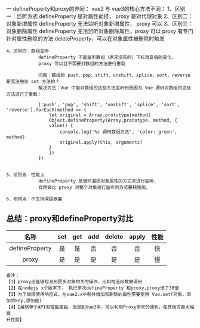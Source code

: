 一 defineProperty和proxy的异同：
    vue2 与 vue3的核心方法不同：
    1、区别一：监听方式
              defineProperty 是对属性劫持，
              proxy 是对代理对象
    2、区别二：对象新增属性
              defineProperty 无法监听对象新增属性，
              proxy 可以
    3、区别三：对象删除属性
              defineProperty 无法监听对象删除属性，proxy 可以
              proxy 有专门针对属性删除的方法 deleteProperty，可以在对象属性被删除时触发

    4、区别四：数组监听
                defineProperty 不能监听数组（原来没有的）下标改变值的变化，
                proxy 可以且不需要对数组的方法进行重载

                问题：数组的 push、pop、shift、unshift、splice、sort，reverse是无法触发 set 方法的？
                解决方法：Vue 中能对数组的这些方法监听到是因为 Vue 源码对数组的这些方法进行了重载：

                ['push', 'pop', 'shift', 'unshift', 'splice', 'sort', 'reverse'].forEach(method => {
                    let original = Array.prototype[method]
                    Object.defineProperty(Array.prototype, method, {
                    value() {
                        console.log('%c 调用数组方法', 'color: green', method)
                        original.apply(this, arguments)
                    }
                    })
                })
               

    5、区别五：性能上
                defineProperty 是循环遍历对象属性的方式来进行监听，
                自然会比 proxy 对整个对象进行监听的方式要耗性能。

    6、相同点：不支持深层嵌套

## 总结：proxy和defineProperty对比
    
|名称|set|get|add|delete|apply|性能|
|:--:|:--:|:--:|:--:|:--:|:--:|:--:|
|defineProperty|是|是|否|否|否|快|
|proxy|是|是|是|是|是|慢|

    备注：
    【1】proxy还能够检测到更多对象相关的操作，比如构造函数被调用
    【2】在nodejs x个版本下， 执行多次defineProperty 和proxy,proxy慢了30倍
    【3】为了继续使用响应式，在vue2.x中额外增加和删除的属性需要使用 Vue.set(对象，添加的key,添加值)
    【4】【虽然单个API有性能差距，但是到Vue3中，可以利用Proxy带来的便利，在其他方面大幅提
    升性能】

